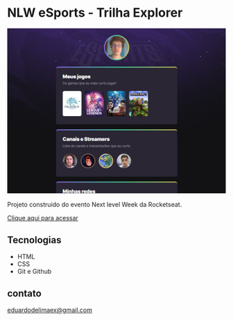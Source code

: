 # NLW eSports - Trilha Explorer

![preview](./.github/preview.png)


Projeto construido do evento Next level Week da Rocketseat.

[Clique aqui para acessar](https://eduardoex.github.io/NLW-eSports-Explorer/)

##  Tecnologias

- HTML
- CSS
- Git e Github

## contato

eduardodelimaex@gmail.com